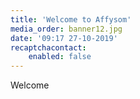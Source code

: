 ```yaml
---
title: 'Welcome to Affysom'
media_order: banner12.jpg
date: '09:17 27-10-2019'
recaptchacontact:
    enabled: false
---
```


Welcome